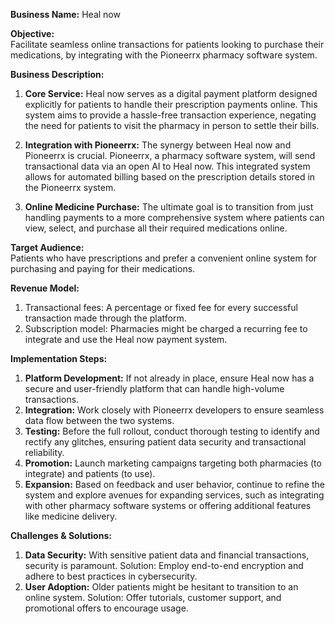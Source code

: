 **Business Name:** Heal now

**Objective:**  
Facilitate seamless online transactions for patients looking to purchase their medications, by integrating with the Pioneerrx pharmacy software system.

**Business Description:**  
1. **Core Service:** Heal now serves as a digital payment platform designed explicitly for patients to handle their prescription payments online. This system aims to provide a hassle-free transaction experience, negating the need for patients to visit the pharmacy in person to settle their bills.
   
2. **Integration with Pioneerrx:** The synergy between Heal now and Pioneerrx is crucial. Pioneerrx, a pharmacy software system, will send transactional data via an open AI to Heal now. This integrated system allows for automated billing based on the prescription details stored in the Pioneerrx system.

3. **Online Medicine Purchase:** The ultimate goal is to transition from just handling payments to a more comprehensive system where patients can view, select, and purchase all their required medications online. 

**Target Audience:**  
Patients who have prescriptions and prefer a convenient online system for purchasing and paying for their medications.

**Revenue Model:**  
1. Transactional fees: A percentage or fixed fee for every successful transaction made through the platform.
2. Subscription model: Pharmacies might be charged a recurring fee to integrate and use the Heal now payment system.

**Implementation Steps:**  
1. **Platform Development:** If not already in place, ensure Heal now has a secure and user-friendly platform that can handle high-volume transactions.
2. **Integration:** Work closely with Pioneerrx developers to ensure seamless data flow between the two systems.
3. **Testing:** Before the full rollout, conduct thorough testing to identify and rectify any glitches, ensuring patient data security and transactional reliability.
4. **Promotion:** Launch marketing campaigns targeting both pharmacies (to integrate) and patients (to use).
5. **Expansion:** Based on feedback and user behavior, continue to refine the system and explore avenues for expanding services, such as integrating with other pharmacy software systems or offering additional features like medicine delivery.

**Challenges & Solutions:**  
1. **Data Security:** With sensitive patient data and financial transactions, security is paramount. Solution: Employ end-to-end encryption and adhere to best practices in cybersecurity.
2. **User Adoption:** Older patients might be hesitant to transition to an online system. Solution: Offer tutorials, customer support, and promotional offers to encourage usage.
